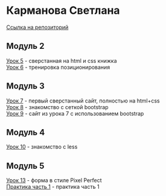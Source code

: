 # Карманова Светлана  
[Ссылка на репозиторий](https://github.com/sskarmanova/sskarmanova.github.io/)  
## Модуль 2  
[Урок 5](https://sskarmanova.github.io/lesson-5) - сверстанная на html и css книжка  
[Урок 6](https://sskarmanova.github.io/lesson-6) - тренировка позиционирования  
## Модуль 3  
[Урок 7](https://sskarmanova.github.io/lesson-7) - первый сверстанный сайт, полностью на html+css  
[Урок 8](https://sskarmanova.github.io/lesson-8) - знакомство с сеткой bootstrap  
[Урок 9](https://sskarmanova.github.io/lesson-9) - сайт из урока 7 с использованием bootstrap  
## Модуль 4  
[Урок 10](https://sskarmanova.github.io/lesson-10) - знакомство с less   
## Модуль 5
[Урок 13](https://sskarmanova.github.io/lesson-13) - форма в стиле Pixel Perfect  
[Практика часть 1](https://sskarmanova.github.io/lesson-p1) - практика часть 1  
